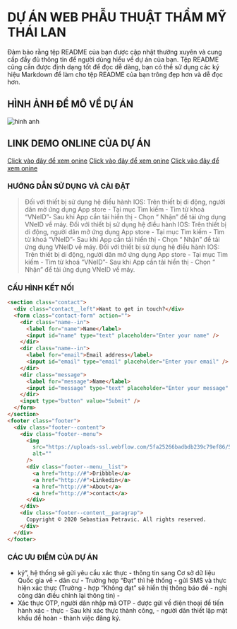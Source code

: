 # DỰ ÁN WEB PHẪU THUẬT THẨM MỸ THÁI LAN

Đảm bảo rằng tệp README của bạn được cập nhật thường xuyên và cung cấp đầy đủ thông tin để người dùng hiểu về dự án của bạn. Tệp README cũng cần được định dạng tốt để đọc dễ dàng, bạn có thể sử dụng các ký hiệu Markdown để làm cho tệp README của bạn trông đẹp hơn và dễ đọc hơn.

## HÌNH ẢNH ĐỀ MÔ VỀ DỰ ÁN

![hinh anh](https://sites.google.com/site/hinhanhdep24h/_/rsrc/1436687439788/home/hinh%20anh%20thien%20nhien%20dep%202015%20%281%29.jpeg)

## LINK DEMO ONLINE CỦA DỰ ÁN

[Click vào đây để xem onine](https://www.youtube.com/watch?v=6DKiMeYT-Gc)
[Click vào đây để xem onine](https://www.youtube.com/watch?v=6DKiMeYT-Gc)
[Click vào đây để xem onine](https://www.youtube.com/watch?v=6DKiMeYT-Gc)

### HƯỚNG DẪN SỬ DỤNG VÀ CÀI ĐẶT

> Đối với thiết bị sử dụng hệ điều hành IOS: Trên thiết bị di động, người dân mở ứng dụng App store - Tại mục Tìm kiếm - Tìm từ khoá “VNeID”- Sau khi App cần tải hiển thị - Chọn “ Nhận” để tải ứng dụng VNeID về máy.
> Đối với thiết bị sử dụng hệ điều hành IOS: Trên thiết bị di động, người dân mở ứng dụng App store - Tại mục Tìm kiếm - Tìm từ khoá “VNeID”- Sau khi App cần tải hiển thị - Chọn “ Nhận” để tải ứng dụng VNeID về máy.
> Đối với thiết bị sử dụng hệ điều hành IOS: Trên thiết bị di động, người dân mở ứng dụng App store - Tại mục Tìm kiếm - Tìm từ khoá “VNeID”- Sau khi App cần tải hiển thị - Chọn “ Nhận” để tải ứng dụng VNeID về máy.

### CẤU HÌNH KẾT NỐI

```html
<section class="contact">
  <div class="contact__left">Want to get in touch?</div>
  <form class="contact-form" action="">
    <dir class="name--in">
      <label for="name">Name</label>
      <input id="name" type="text" placeholder="Enter your name" />
    </dir>
    <dir class="name--in">
      <label for="email">Email address</label>
      <input id="email" type="email" placeholder="Enter your email" />
    </dir>
    <dir class="message">
      <label for="message">Name</label>
      <input id="message" type="text" placeholder="Enter your message" />
    </dir>
    <input type="button" value="Submit" />
  </form>
</section>
<footer class="footer">
  <div class="footer--content">
    <div class="footer--menu">
      <img
        src="https://uploads-ssl.webflow.com/5fa25266badbdb239c79ef86/5ff799656e9f7150a1ceb0e6_s%20logo%20copy%205.png"
        alt=""
      />
      <div class="footer--menu__list">
        <a href="http://#">Dribbble</a>
        <a href="http://#">Linkedin</a>
        <a href="http://#">About</a>
        <a href="http://#">contact</a>
      </div>
    </div>
    <div class="footer--content__paragrap">
      Copyright © 2020 Sebastian Petravic. All rights reserved.
    </div>
  </div>
</footer>
```

### CÁC ƯU ĐIỂM CỦA DỰ ÁN

- ký”, hệ thống sẽ gửi yêu cầu xác thực -
  thông tin sang Cơ sở dữ liệu Quốc gia về -
  dân cư - Trường hợp “Đạt” thì hệ thống -
  gửi SMS và thực hiện xác thực (Trường -
  hợp “Không đạt” sẽ hiển thị thông báo đề -
  nghị công dân điều chỉnh lại thông tin) -
- Xác thực OTP, người dân nhập mã OTP -
  được gửi về điện thoại để tiến hành xác -
  thực - Sau khi xác thực thành công, -
  người dân thiết lập mật khẩu để hoàn -
  thành việc đăng ký.
